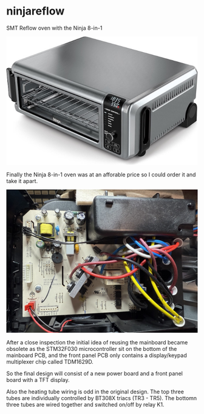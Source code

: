# ninjareflow
SMT Reflow oven with the Ninja 8-in-1

![alt text](images/ninja_reflow.jpg)

Finally the Ninja 8-in-1 oven was at an afforable price so I could order it and take it apart.

![alt text](images/mainboard.jpg)

After a close inspection the initial idea of reusing the mainboard became obsolete as the STM32F030 microcontroller sit on the bottom of the mainboard PCB, and the front panel PCB only contains a display/keypad multiplexer chip called TDM1629D.

So the final design will consist of a new power board and a front panel board with a TFT display.

Also the heating tube wiring is odd in the original design. The top three tubes are individually controlled by BT308X triacs (TR3 - TR5). The bottomn three tubes are wired together and switched on/off by relay K1.

